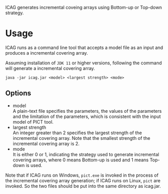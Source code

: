 ICAG generates incremental coveing arrays using Bottom-up or Top-down strategy.

# Usage

ICAG runs as a command line tool that accepts a model file as an input and produces a incremental covering array.

Assuming installation of `JDK 11` or higher versions, following the command will generate a incremental covering array.

`java -jar icag.jar <model> <largest strength> <mode>`

## Options
* model<br> 
A plain-text file specifies the parameters, the values of the parameters and the limitation of the parameters, which is consistent with the input model of PICT tool.
* largest strength<br> 
An integer greater than 2  specifies the largest strength of the incremental covering array. Note that the smallest strength of the incremental covering array is 2.
* mode<br> 
It is  either 0 or 1, indicating the strategy used to generate incremental covering arrays, where 0 means Bottom-up is used and 1 means Top-down is used.

Note that if ICAG runs on Windows,  `pict.exe` is invoked in the process of the incremental covering array generation; if ICAG runs on Linux, `pict` are invoked.
So the two files should  be put into the same directory as icag.jar.
